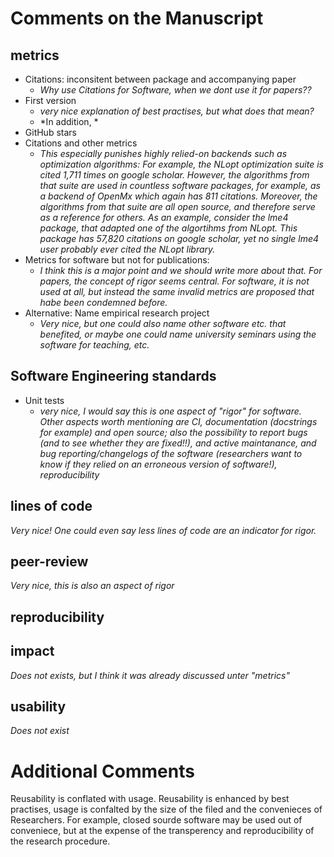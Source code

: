 # Comments on the Manuscript
## metrics
- Citations: inconsitent between package and accompanying paper
    - *Why use Citations for Software, when we dont use it for papers??*
- First version
    - *very nice explanation of best practises, but what does that mean?*
    - *In addition, *
- GitHub stars
- Citations and other metrics 
    - *This especially punishes highly relied-on backends such as optimization algorithms: For example, the NLopt optimization suite is cited 1,711 times on google scholar. However, the algorithms from that suite are used in countless software packages, for example, as a backend of OpenMx which again has 811 citations. Moreover, the algorithms from that suite are all open source, and therefore serve as a reference for others. As an example, consider the lme4 package, that adapted one of the algortihms from NLopt. This package has 57,820 citations on google scholar, yet no single lme4 user probably ever cited the NLopt library.*
- Metrics for software but not for publications: 
    - *I think this is a major point and we should write more about that. For papers, the concept of rigor seems central. For software, it is not used at all, but instead the same invalid metrics are proposed that habe been condemned before.*
- Alternative: Name empirical research project 
    - *Very nice, but one could also name other software etc. that benefited, or maybe one could name university seminars using the software for teaching, etc.*

## Software Engineering standards
- Unit tests
    - *very nice, I would say this is one aspect of "rigor" for software. Other aspects worth mentioning are CI, documentation (docstrings for example) and open source; also the possibility to report bugs (and to see whether they are fixed!!), and active maintanance, and bug reporting/changelogs of the software (researchers want to know if they relied on an erroneous version of software!), reproducibility*

## lines of code
*Very nice! One could even say less lines of code are an indicator for rigor.*

## peer-review
*Very nice, this is also an aspect of rigor*

## reproducibility

## impact
*Does not exists, but I think it was already discussed unter "metrics"*

## usability
*Does not exist*

# Additional Comments

Reusability is conflated with usage. Reusability is enhanced by  best practises, usage is confalted by the size of the filed and the convenieces of Researchers. For example, closed sourde software may be used out of conveniece, but at the expense of the transperency and reproducibility of the research procedure.